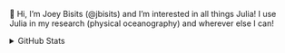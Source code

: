 🎾
Hi, I’m Joey Bisits (@jbisits) and I’m interested in all things Julia!
I use Julia in my research (physical oceanography) and wherever else I can!

<details>
  <summary>GitHub Stats</summary>
  <a href="https://github.com/jbisits">
    <img align="center" src="https://github-readme-stats-sigma-five.vercel.app/api?username=jbisits&show_icons=true&count_private=true&theme=onedark" />
  </a>
  <a href="https://github.com/natgeo-wong">
    <img align="center" src="https://github-readme-stats-sigma-five.vercel.app/api/top-langs/?username=jbisits&theme=onedark&hide=jupyter%20notebook&layout=compact" />
  </a>
</details>

<!---
[![Anurag's GitHub stats](https://github-readme-stats.vercel.app/api?username=jbisits&show_icons=true&count_private=true&theme=onedark)](https://github.com/anuraghazra/github-readme-stats)[![Top Langs](https://github-readme-stats.vercel.app/api/top-langs/?username=jbisits&theme=onedark&hide=jupyter%20notebook&layout=compact)](https://github.com/anuraghazra/github-readme-stats)
--->

<!---
jbisits/jbisits is a ✨ special ✨ repository because its `README.md` (this file) appears on your GitHub profile.
You can click the Preview link to take a look at your changes.
--->
